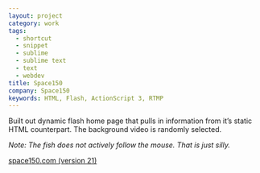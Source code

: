```yaml
---
layout: project
category: work
tags:
  - shortcut
  - snippet
  - sublime
  - sublime text
  - text
  - webdev
title: Space150
company: Space150
keywords: HTML, Flash, ActionScript 3, RTMP
---
```


Built out dynamic flash home page that pulls in information from it&rsquo;s
static HTML counterpart. The background video is randomly selected.

*Note: The fish does not actively follow the mouse. That is just silly.*

[space150.com (version 21)](http://v21.space150.com/)
